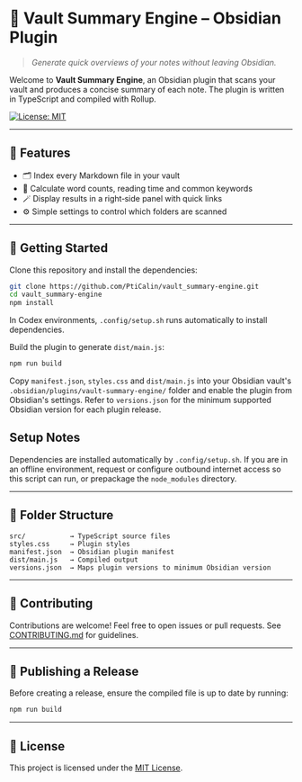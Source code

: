 # 🔌 Vault Summary Engine – Obsidian Plugin

> _Generate quick overviews of your notes without leaving Obsidian._

Welcome to **Vault Summary Engine**, an Obsidian plugin that scans your vault and produces a concise summary of each note. The plugin is written in TypeScript and compiled with Rollup.

[![License: MIT](https://img.shields.io/badge/License-MIT-green.svg)](LICENSE)

---

## 🧰 Features

- 🗂 Index every Markdown file in your vault
- 📝 Calculate word counts, reading time and common keywords
- 🪄 Display results in a right‑side panel with quick links
- ⚙️ Simple settings to control which folders are scanned

---

## 🚀 Getting Started

Clone this repository and install the dependencies:

```bash
git clone https://github.com/PtiCalin/vault_summary-engine.git
cd vault_summary-engine
npm install
```
In Codex environments, `.config/setup.sh` runs automatically to install dependencies.

Build the plugin to generate `dist/main.js`:

```bash
npm run build
```

Copy `manifest.json`, `styles.css` and `dist/main.js` into your Obsidian vault's `.obsidian/plugins/vault-summary-engine/` folder and enable the plugin from Obsidian's settings.
Refer to `versions.json` for the minimum supported Obsidian version for each plugin release.

## Setup Notes

Dependencies are installed automatically by `.config/setup.sh`. If you are in an offline environment, request or configure outbound internet access so this script can run, or prepackage the `node_modules` directory.

---

## 🧱 Folder Structure

```plaintext
src/           → TypeScript source files
styles.css     → Plugin styles
manifest.json  → Obsidian plugin manifest
dist/main.js   → Compiled output
versions.json  → Maps plugin versions to minimum Obsidian version
```

---

## 🤝 Contributing

Contributions are welcome! Feel free to open issues or pull requests. See [CONTRIBUTING.md](CONTRIBUTING.md) for guidelines.

---

## 🚢 Publishing a Release

Before creating a release, ensure the compiled file is up to date by running:

```bash
npm run build
```

---

## 📜 License

This project is licensed under the [MIT License](LICENSE).
